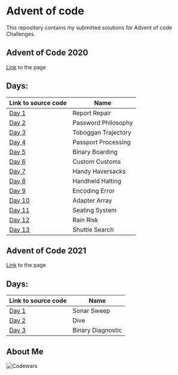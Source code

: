 # Advent of code

This repository contains my submitted solutions for Advent of code Challenges.

## Advent of Code 2020
[Link](https://adventofcode.com/2020) to the page

## Days:
| Link to source code | Name |
| --- | --- |
|[Day 1](https://github.com/Shashi-Bhushan/advent-of-code/blob/master/src/main/java/in/shabhushan/advent_of_code/twenty_twenty/One.java) | Report Repair |
|[Day 2](https://github.com/Shashi-Bhushan/advent-of-code/blob/master/src/main/java/in/shabhushan/advent_of_code/twenty_twenty/Two.java) | Password Philosophy |
|[Day 3](https://github.com/Shashi-Bhushan/advent-of-code/blob/master/src/main/java/in/shabhushan/advent_of_code/twenty_twenty/Three.java) | Toboggan Trajectory |
|[Day 4](https://github.com/Shashi-Bhushan/advent-of-code/blob/master/src/main/java/in/shabhushan/advent_of_code/twenty_twenty/Four.java) | Passport Processing |
|[Day 5](https://github.com/Shashi-Bhushan/advent-of-code/blob/master/src/main/java/in/shabhushan/advent_of_code/twenty_twenty/Five.java) | Binary Boarding |
|[Day 6](https://github.com/Shashi-Bhushan/advent-of-code/blob/master/src/main/java/in/shabhushan/advent_of_code/twenty_twenty/Six.java) | Custom Customs |
|[Day 7](https://github.com/Shashi-Bhushan/advent-of-code/blob/master/src/main/java/in/shabhushan/advent_of_code/twenty_twenty/Seven.java) | Handy Haversacks |
|[Day 8](https://github.com/Shashi-Bhushan/advent-of-code/blob/master/src/main/java/in/shabhushan/advent_of_code/twenty_twenty/Eight.java) | Handheld Halting |
|[Day 9](https://github.com/Shashi-Bhushan/advent-of-code/blob/master/src/main/java/in/shabhushan/advent_of_code/twenty_twenty/Nine.java) | Encoding Error |
|[Day 10](https://github.com/Shashi-Bhushan/advent-of-code/blob/master/src/main/java/in/shabhushan/advent_of_code/twenty_twenty/Ten.java) | Adapter Array |
|[Day 11](https://github.com/Shashi-Bhushan/advent-of-code/blob/master/src/main/java/in/shabhushan/advent_of_code/twenty_twenty/Eleven.java) | Seating System |
|[Day 12](https://github.com/Shashi-Bhushan/advent-of-code/blob/master/src/main/java/in/shabhushan/advent_of_code/twenty_twenty/Twelve.java) | Rain Risk |
|[Day 13](https://github.com/Shashi-Bhushan/advent-of-code/blob/master/src/main/java/in/shabhushan/advent_of_code/twenty_twenty/Thirteen.java) | Shuttle Search |

## Advent of Code 2021
[Link](https://adventofcode.com/2021) to the page

## Days:
| Link to source code | Name |
| --- | --- |
|[Day 1](https://github.com/Shashi-Bhushan/advent-of-code/blob/master/src/main/java/in/shabhushan/advent_of_code/twenty_twenty_one/One.java) | Sonar Sweep |
|[Day 2](https://github.com/Shashi-Bhushan/advent-of-code/blob/master/src/main/java/in/shabhushan/advent_of_code/twenty_twenty_one/Two.java) | Dive |
|[Day 3](https://github.com/Shashi-Bhushan/advent-of-code/blob/master/src/main/java/in/shabhushan/advent_of_code/twenty_twenty_one/Three.java) | Binary Diagnostic |

## About Me
![Codewars](https://www.codewars.com/users/Shashi-Bhushan/badges/large)
